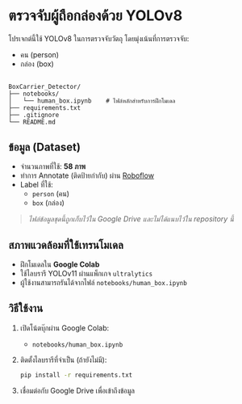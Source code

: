 # ตรวจจับผู้ถือกล่องด้วย YOLOv8

โปรเจกต์นี้ใช้ YOLOv8 ในการตรวจจับวัตถุ โดยมุ่งเน้นที่การตรวจจับ:

- คน (person)
- กล่อง (box)

##

```
BoxCarrier_Detector/
├── notebooks/
│   └── human_box.ipynb    # ไฟล์หลักสำหรับการฝึกโมเดล
├── requirements.txt
├── .gitignore
└── README.md
```

## ข้อมูล (Dataset)

- จำนวนภาพที่ใช้: **58 ภาพ**
- ทำการ Annotate (ติดป้ายกำกับ) ผ่าน [Roboflow](https://roboflow.com/)
- Label ที่ใช้:
  - `person` (คน)
  - `box` (กล่อง)

> _ไฟล์ข้อมูลชุดนี้ถูกเก็บไว้ใน Google Drive และไม่ได้แนบไว้ใน repository นี้_

## สภาพแวดล้อมที่ใช้เทรนโมเดล

- ฝึกโมเดลใน **Google Colab**
- ใช้ไลบรารี YOLOv11 ผ่านแพ็กเกจ `ultralytics`
- ผู้ใช้งานสามารถรันได้จากไฟล์ `notebooks/human_box.ipynb`

## วิธีใช้งาน

1. เปิดโน้ตบุ๊กผ่าน Google Colab:

   - `notebooks/human_box.ipynb`

2. ติดตั้งไลบรารีที่จำเป็น (ถ้ายังไม่มี):

   ```bash
   pip install -r requirements.txt
   ```

3. เชื่อมต่อกับ Google Drive เพื่อเข้าถึงข้อมูล
